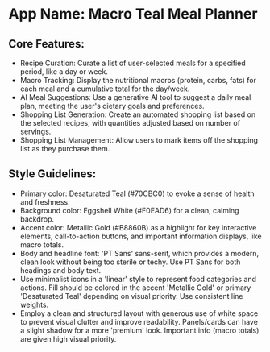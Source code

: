 # **App Name**: Macro Teal Meal Planner

## Core Features:

- Recipe Curation: Curate a list of user-selected meals for a specified period, like a day or week.
- Macro Tracking: Display the nutritional macros (protein, carbs, fats) for each meal and a cumulative total for the day/week.
- AI Meal Suggestions: Use a generative AI tool to suggest a daily meal plan, meeting the user's dietary goals and preferences.
- Shopping List Generation: Create an automated shopping list based on the selected recipes, with quantities adjusted based on number of servings.
- Shopping List Management: Allow users to mark items off the shopping list as they purchase them.

## Style Guidelines:

- Primary color: Desaturated Teal (#70CBC0) to evoke a sense of health and freshness.
- Background color: Eggshell White (#F0EAD6) for a clean, calming backdrop.
- Accent color: Metallic Gold (#B8860B) as a highlight for key interactive elements, call-to-action buttons, and important information displays, like macro totals.
- Body and headline font: 'PT Sans' sans-serif, which provides a modern, clean look without being too sterile or techy. Use PT Sans for both headings and body text.
- Use minimalist icons in a 'linear' style to represent food categories and actions. Fill should be colored in the accent 'Metallic Gold' or primary 'Desaturated Teal' depending on visual priority. Use consistent line weights.
- Employ a clean and structured layout with generous use of white space to prevent visual clutter and improve readability. Panels/cards can have a slight shadow for a more 'premium' look. Important info (macro totals) are given high visual priority.